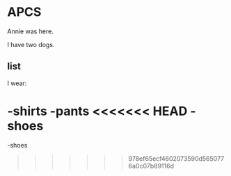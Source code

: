 # APCS

Annie was here.

I have two dogs.

## list

I wear:

-shirts
-pants
<<<<<<< HEAD
-shoes
=======
-shoes
>>>>>>> 978ef65ecf4602073590d5650776a0c07b89116d

